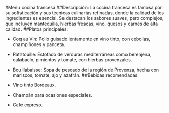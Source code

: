#Menu cocina francesa
##Descripción:
La cocina francesa es famosa por su sofisticación y sus técnicas culinarias refinadas, donde la calidad de los ingredientes es esencial. Se destacan los sabores suaves, pero complejos, que incluyen mantequilla, hierbas frescas, vino, quesos y carnes de alta calidad.
##Platos principales:
- Coq au Vin: Pollo guisado lentamente en vino tinto, con cebollas, champiñones y panceta.

- Ratatouille: Estofado de verduras mediterráneas como berenjena, calabacín, pimientos y tomate, con hierbas provenzales.

- Bouillabaisse: Sopa de pescado de la región de Provenza, hecha con mariscos, tomate, ajo y azafrán.
##Bebidas recomendadas:
- Vino tinto Bordeaux.

- Champán para ocasiones especiales.

- Café expreso.
